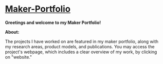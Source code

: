# [Maker-Portfolio](https://kartik4042.github.io/Maker-Portfolio/)

**Greetings and welcome to my Maker Portfolio!**

**About:**

The projects I have worked on are featured in my maker portfolio, along with my research areas, product models, and publications. You may access the project's webpage, which includes a clear overview of my work, by clicking on "website." 
        


